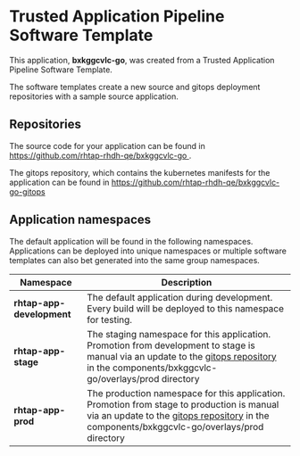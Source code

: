 # Trusted Application Pipeline Software Template

This application, **bxkggcvlc-go**, was created from a Trusted Application Pipeline Software Template.

The software templates create a new source and gitops deployment repositories with a sample source application. 

## Repositories

The source code for your application can be found in [https://github.com/rhtap-rhdh-qe/bxkggcvlc-go ](https://github.com/rhtap-rhdh-qe/bxkggcvlc-go ).
 
The gitops repository, which contains the kubernetes manifests for the application can be found in 
[https://github.com/rhtap-rhdh-qe/bxkggcvlc-go-gitops ](https://github.com/rhtap-rhdh-qe/bxkggcvlc-go-gitops ) 

## Application namespaces 

The default application will be found in the following namespaces. Applications can be deployed into unique namespaces or multiple software templates can also bet generated into the same group namespaces.  

|  Namespace   |  Description   |  
| -------- | -------- |   
| **rhtap-app-development** | The default application during development. Every build will be deployed to this namespace for testing. | 
| **rhtap-app-stage** | The staging namespace for this application. Promotion from development to stage is manual via an update to the [gitops repository](https://github.com/rhtap-rhdh-qe/bxkggcvlc-go-gitops ) in the components/bxkggcvlc-go/overlays/prod directory |  
| **rhtap-app-prod** | The production namespace for this application. Promotion from stage to production is manual via an update to the [gitops repository](https://github.com/rhtap-rhdh-qe/bxkggcvlc-go-gitops ) in the components/bxkggcvlc-go/overlays/prod directory | 